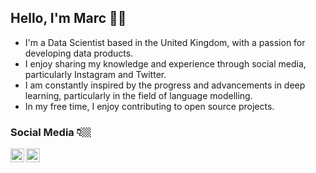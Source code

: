 ## Hello, I'm Marc 👋🏼

- I'm a Data Scientist based in the United Kingdom, with a passion for developing data products. 
- I enjoy sharing my knowledge and experience through social media, particularly Instagram and Twitter. 
- I am constantly inspired by the progress and advancements in deep learning, particularly in the field of language modelling. 
- In my free time, I enjoy contributing to open source projects.

### Social Media 👇🏼

<!--- [<img align="left" alt="marccodess.com" width="22px" src="https://raw.githubusercontent.com/iconic/open-iconic/master/svg/globe.svg" />][website]--->
<!--- [<img align="left" alt="marccodess | YouTube" width="22px" src="https://cdn.jsdelivr.net/npm/simple-icons@v3/icons/youtube.svg" />][youtube]--->
[<img align="left" alt="marccodess | Twitter" width="22px" src="https://cdn.jsdelivr.net/npm/simple-icons@v3/icons/twitter.svg" />][twitter]
<!--- [<img align="left" alt="marccodess | LinkedIn" width="22px" src="https://cdn.jsdelivr.net/npm/simple-icons@v3/icons/linkedin.svg" />][linkedin]--->
[<img align="left" alt="marccodess | Instagram" width="22px" src="https://cdn.jsdelivr.net/npm/simple-icons@v3/icons/instagram.svg" />][instagram]

<br />

<!--- [website]: https://marccodess.com --->
[instagram]: https://instagram.com/marccodess
[twitter]: https://twitter.com/marccodess
